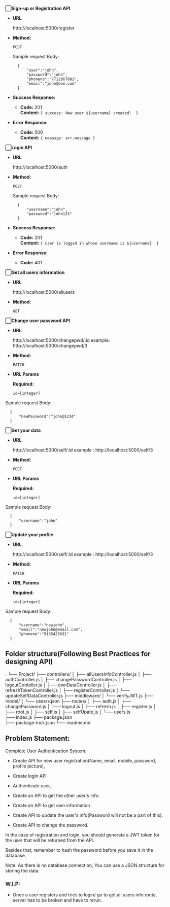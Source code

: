 **⬜Sign-up or Registration API**

* **URL**

  http://localhost:5000/register

* **Method:**

  `POST`


  Sample request Body:
  ```
    {
        "user":"john",
        "password":"john",
        "phoneno":"7712867881",
        "email":"john@doe.com"
    }
  ```

* **Success Response:**

  * **Code:** 201 <br />
    **Content:** `{ success: New user ${username} created!  }`
 
* **Error Response:**

  * **Code:** 500  <br />
    **Content:** `{ message: err.message }`



**⬜Login API**

* **URL**

  http://localhost:5000/auth

* **Method:**

  `POST`


  Sample request Body:
  ```
    {
        "username":"john",
        "password":"john123"
    }
  ```

* **Success Response:**

  * **Code:** 201 <br />
    **Content:** `{ user is logged in whose username is ${username}  }`
 
* **Error Response:**

  * **Code:** 401  <br />

**⬜Get all users information**

* **URL**

  http://localhost:5000/allusers

* **Method:**

  `GET`



**⬜Change user password API**

* **URL**

  http://localhost:5000/changepwd/:id
  example: http://localhost:5000/changepwd/3 

* **Method:**

  `PATCH`

*  **URL Params**

   **Required:**
 
   `id=[integer]`

  Sample request Body:
  ```
    {
        "newPassword":"john@1234"
    }
  ```


**⬜Get your data**

* **URL**

  http://localhost:5000/self/:id
  example : http://localhost:5000/self/3

* **Method:**

  `POST`

*  **URL Params**

   **Required:**
 
   `id=[integer]`

  Sample request Body:
  ```
    {
        "username":"john"
    }
  ```


**⬜Update your profile**

* **URL**

  http://localhost:5000/self/:id
  example : http://localhost:5000/self/3

* **Method:**

  `PATCH`

*  **URL Params**

   **Required:**
 
   `id=[integer]`

  Sample request Body:
  ```
    {
        "username":"newjohn",
        "email":"newjohn@email.com",
        "phoneno":"9135425631"
    }
  ```
## Folder structure(Following Best Practices for designing API)

.
└── Project/
    ├── controllers/
    │   ├── allUsersInfoController.js
    │   ├── authController.js
    │   ├── changePasswordController.js
    │   ├── logoutContoller.js
    │   ├── ownDataController.js
    │   ├── refreshTokenController.js
    │   ├── registerController.js
    │   └── updateSelfDataController.js
    ├── middleware/
    │   └── verifyJWT.js
    ├── model/
    │   └── usesrs.json
    ├── routes/
    │   ├── auth.js
    │   ├── changePassword.js
    │   ├── logout.js
    │   ├── refresh.js
    │   ├── register.js
    │   ├── root.js
    │   ├── self.js
    │   ├── selfUpate.js
    │   └── users.js      
    ├── index.js
    ├── package.json   
    ├── package-lock.json
    └── readme.md

## Problem Statement:
Complete User Authentication System.

- Create API for new user registration(Name, email, mobile, password, profile picture), 

- Create login API 

- Authenticate user, 

- Create an API to get the other user's info.

- Create an API to get own information

- Create API to update the user's info(Password will not be a part of this).

- Create API to change the password.

In the case of registration and login, you should generate a JWT token for the user that will be returned from the API.

Besides that, remember to hash the password before you save it in the database.

Note: As there is no database connection, You can use a JSON structure for storing the data.

### W.I.P: 
- Once a user registers and tries to login/ go to get all users info route, server has to be broken and have to rerun.